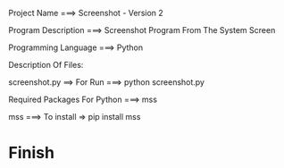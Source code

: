 Project Name ===> Screenshot - Version 2

Program Description ===> Screenshot Program From The System Screen

Programming Language ===> Python

Description Of Files:

screenshot.py ==> For Run ===> python screenshot.py

Required Packages For Python ===> mss

mss ===> To install => pip install mss

# Finish
